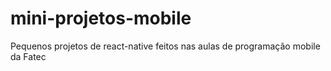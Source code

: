 # mini-projetos-mobile
Pequenos projetos de react-native feitos nas aulas de programação mobile da Fatec
